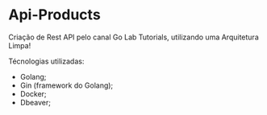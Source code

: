 # Api-Products

Criação de Rest API pelo canal Go Lab Tutorials, utilizando uma Arquitetura Limpa!

Técnologias utilizadas:
- Golang;
- Gin (framework do Golang);
- Docker;
- Dbeaver;
